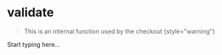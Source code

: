 # validate

> This is an internal function used by the checkout
{style="warning"}

Start typing here...